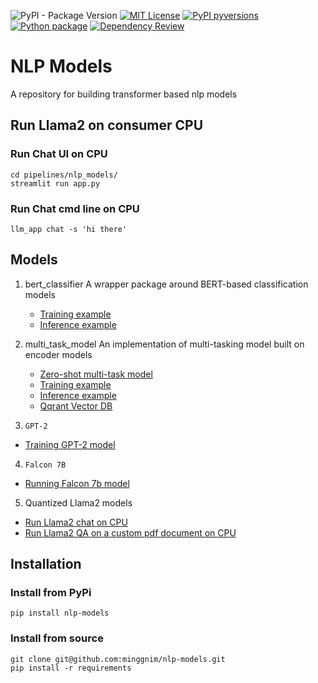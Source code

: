 ![PyPI - Package Version](https://img.shields.io/pypi/v/nlp-models?logo=pypi&style=flat&color=blue)
<a href="https://github.com/minggnim/nlp-models/blob/master/LICENSE"><img src="https://img.shields.io/badge/License-MIT-blue" alt="MIT License"></a>
[![PyPI pyversions](https://img.shields.io/pypi/pyversions/nlp-models.svg)](https://pypi.python.org/pypi/nlp-models/)
[![Python package](https://github.com/minggnim/nlp-classification-model/actions/workflows/python-package.yml/badge.svg)](https://github.com/minggnim/nlp-classification-model/actions/workflows/python-package.yml)
[![Dependency Review](https://github.com/minggnim/nlp-classification-model/actions/workflows/dependency-review.yml/badge.svg)](https://github.com/minggnim/nlp-classification-model/actions/workflows/dependency-review.yml)

# NLP Models

A repository for building transformer based nlp models

## Run Llama2 on consumer CPU

### Run Chat UI on CPU
```
cd pipelines/nlp_models/
streamlit run app.py
```

### Run Chat cmd line on CPU
```
llm_app chat -s 'hi there'
```

## Models

1. bert_classifier
   A wrapper package around BERT-based classification models

   - [Training example](https://github.com/minggnim/nlp-models/blob/master/notebooks/01_bert-classification-finetuning/01_a_classification_model_training_example.ipynb)
   - [Inference example](https://github.com/minggnim/nlp-models/blob/master/notebooks/01_bert-classification-finetuning/01_b_classification_inference_example.ipynb)
2. multi_task_model
   An implementation of multi-tasking model built on encoder models

   - [Zero-shot multi-task model](https://github.com/minggnim/nlp-models/blob/master/notebooks/02_multi-task-model/02_a_multitask_model_zeroshot_learning.ipynb)
   - [Training example](https://github.com/minggnim/nlp-models/blob/master/notebooks/02_multi-task-model/02_b_multitask_model_training_example.ipynb)
   - [Inference example](https://github.com/minggnim/nlp-models/blob/master/notebooks/02_multi-task-model/02_c_multitask_model_inference_example.ipynb)
   - [Qqrant Vector DB](https://github.com/minggnim/nlp-models/blob/master/notebooks/02_multi-task-model/02_d_qdrant_vector_db.ipynb)

3. `GPT-2`
- [Training GPT-2 model](https://github.com/minggnim/nlp-models/blob/master/notebooks/03_gpt-2-training/gpt-2-training/03_gpt2_training.ipynb)
4. `Falcon 7B`
- [Running Falcon 7b model](https://github.com/minggnim/nlp-models/blob/master/notebooks/04_llms/05_falcon_7b.ipynb)
5. Quantized Llama2 models
- [Run Llama2 chat on CPU](https://github.com/minggnim/nlp-models/blob/master/notebooks/04_llms/06_llama2_langchain_gglm_inference.ipynb)
- [Run Llama2 QA on a custom pdf document on CPU](https://github.com/minggnim/nlp-models/blob/master/notebooks/04_llms/07_llama2_doc_qa.ipynb)

## Installation

### Install from PyPi

```
pip install nlp-models
```

### Install from source

```
git clone git@github.com:minggnim/nlp-models.git
pip install -r requirements
```
